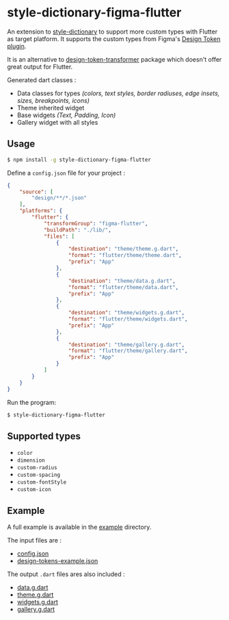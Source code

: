 # style-dictionary-figma-flutter

An extension to [style-dictionary](https://amzn.github.io/style-dictionary/) to support more custom types with Flutter as target platform. It supports the custom types from Figma's [Design Token plugin](https://www.figma.com/community/plugin/888356646278934516/Design-Tokens).

It is an alternative to [design-token-transformer](https://github.com/lukasoppermann/design-token-transformer) package which doesn't offer great output for Flutter.

Generated dart classes :

* Data classes for types *(colors, text styles, border radiuses, edge insets, sizes, breakpoints, icons)*
* Theme inherited widget
* Base widgets *(Text, Padding, Icon)*
* Gallery widget with all styles

## Usage

```bash
$ npm install -g style-dictionary-figma-flutter
```

Define a `config.json` file for your project :

```json
{
    "source": [
        "design/**/*.json"
    ],
    "platforms": {
        "flutter": {
            "transformGroup": "figma-flutter",
            "buildPath": "./lib/",
            "files": [
                {
                    "destination": "theme/theme.g.dart",
                    "format": "flutter/theme/theme.dart",
                    "prefix": "App"
                },
                {
                    "destination": "theme/data.g.dart",
                    "format": "flutter/theme/data.dart",
                    "prefix": "App"
                },
                {
                    "destination": "theme/widgets.g.dart",
                    "format": "flutter/theme/widgets.dart",
                    "prefix": "App"
                },
                {
                    "destination": "theme/gallery.g.dart",
                    "format": "flutter/theme/gallery.dart",
                    "prefix": "App"
                }
            ]
        }
    }
}
```

Run the program:

```bash
$ style-dictionary-figma-flutter
```

## Supported types

* `color`
* `dimension`
* `custom-radius`
* `custom-spacing`
* `custom-fontStyle`
* `custom-icon`

## Example 

A full example is available in the [example](/example) directory.

The input files are :

* [config.json](/example/config.json)
* [design-tokens-example.json](/example/design/design-tokens-example.json)

The output `.dart` files ares also included :  

* [data.g.dart](/example/lib/theme/data.g.dart)
* [theme.g.dart](/example/lib/theme/theme.g.dart)
* [widgets.g.dart](/example/lib/theme/widgets.g.dart)
* [gallery.g.dart](/example/lib/theme/gallery.g.dart)